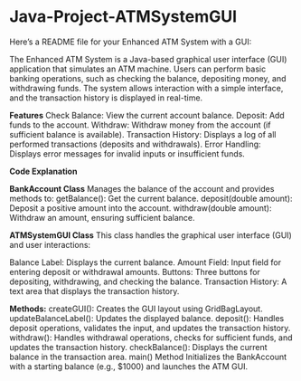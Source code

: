 # Java-Project-ATMSystemGUI

Here’s a README file for your Enhanced ATM System with a GUI:

The Enhanced ATM System is a Java-based graphical user interface (GUI) application that simulates an ATM machine. Users can perform basic banking operations, such as checking the balance, depositing money, and withdrawing funds. The system allows interaction with a simple interface, and the transaction history is displayed in real-time.

**Features**
Check Balance: View the current account balance.
Deposit: Add funds to the account.
Withdraw: Withdraw money from the account (if sufficient balance is available).
Transaction History: Displays a log of all performed transactions (deposits and withdrawals).
Error Handling: Displays error messages for invalid inputs or insufficient funds.

**Code Explanation**

**BankAccount Class**
Manages the balance of the account and provides methods to:
getBalance(): Get the current balance.
deposit(double amount): Deposit a positive amount into the account.
withdraw(double amount): Withdraw an amount, ensuring sufficient balance.

**ATMSystemGUI Class**
This class handles the graphical user interface (GUI) and user interactions:

Balance Label: Displays the current balance.
Amount Field: Input field for entering deposit or withdrawal amounts.
Buttons: Three buttons for depositing, withdrawing, and checking the balance.
Transaction History: A text area that displays the transaction history.

**Methods:**
createGUI(): Creates the GUI layout using GridBagLayout.
updateBalanceLabel(): Updates the displayed balance.
deposit(): Handles deposit operations, validates the input, and updates the transaction history.
withdraw(): Handles withdrawal operations, checks for sufficient funds, and updates the transaction history.
checkBalance(): Displays the current balance in the transaction area.
main() Method
Initializes the BankAccount with a starting balance (e.g., $1000) and launches the ATM GUI.
